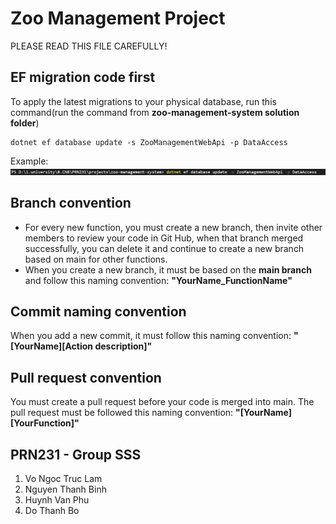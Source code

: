# Zoo Management Project
PLEASE READ THIS FILE CAREFULLY!
## EF migration code first
To apply the latest migrations to your physical database, run this command(run the command from <strong>zoo-management-system solution folder</strong>)
```
dotnet ef database update -s ZooManagementWebApi -p DataAccess
```
Example:
![](./Screenshot%202023-10-18%20154556.png)

## Branch convention
- For every new function, you must create a new branch, then invite other members to review your code in Git Hub, when that branch merged successfully, you can delete it and continue to create a new branch based on main for other functions.
- When you create a new branch, it must be based on the **main branch** and follow this naming convention:
**"YourName_FunctionName"**
## Commit naming convention
When you add a new commit, it must follow this naming convention:
**"[YourName][Action description]"**
## Pull request convention
You must create a pull request before your code is merged into main. The pull request must be followed this naming convention:
**"[YourName][YourFunction]"**
## PRN231 - Group SSS
1. Vo Ngoc Truc Lam
2. Nguyen Thanh Binh
3. Huynh Van Phu
4. Do Thanh Bo
